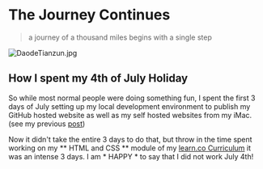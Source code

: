 # The Journey Continues
> a journey of a thousand miles begins with a single step

![DaodeTianzun.jpg](https://en.wiktionary.org/wiki/File:DaodeTianzun.jpg)

## How I spent my 4th of July Holiday

So while most normal people were doing something fun, I spent the first 3 days of July setting up my local development environment to publish my GitHub hosted website as well as my self hosted websites from my iMac. (see my previous  [post](http://chitownblogger.com/2017/07/03/riyadh_blog/))

Now it didn't take the entire 3 days to do that, but throw in the time spent working on my ** HTML and CSS ** module of my
[learn.co Curriculum](https://learn.co/tracks/full-stack-web-dev-with-react/html-and-css/site-publishing/) it was an intense 3 days. I am * HAPPY * to say that I did not work July 4th!
